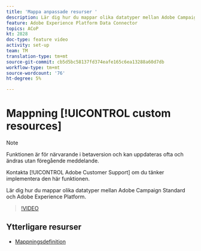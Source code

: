 ```yaml
---
title: 'Mappa anpassade resurser '
description: Lär dig hur du mappar olika datatyper mellan Adobe Campaign Standard (ACS) och Adobe Experience Platform (AEP)
feature: Adobe Experience Platform Data Connector
topics: ACoP
kt: 2828
doc-type: feature video
activity: set-up
team: TM
translation-type: tm+mt
source-git-commit: cb5d5bc58137fd374eafe165c6ea13288a60d7db
workflow-type: tm+mt
source-wordcount: '76'
ht-degree: 5%

---
```



# Mappning [!UICONTROL custom resources]

>[!NOTE]
>
>Funktionen är för närvarande i betaversion och kan uppdateras ofta och ändras utan föregående meddelande.
>
>Kontakta [!UICONTROL Adobe Customer Support] om du tänker implementera den här funktionen.

Lär dig hur du mappar olika datatyper mellan Adobe Campaign Standard och Adobe Experience Platform.

>[!VIDEO](https://video.tv.adobe.com/v/27231?quality=12)

## Ytterligare resurser

* [Mappningsdefinition](https://docs.adobe.com/content/help/en/campaign-standard/using/administrating/mapping-campaign-and-aep-data/aep-mapping-definition.html)

